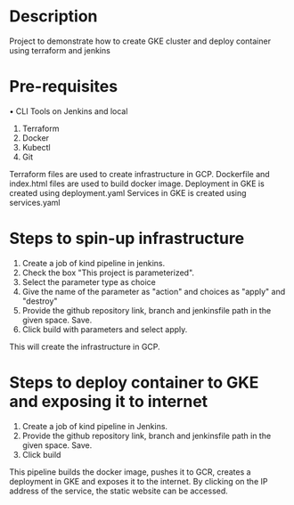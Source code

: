 # Description
Project to demonstrate how to create GKE cluster and deploy container using terraform and jenkins

# Pre-requisites
• CLI Tools on Jenkins and local 
   1. Terraform
   2. Docker
   3. Kubectl
   4. Git

Terraform files are used to create infrastructure in GCP.
Dockerfile and index.html files are used to build docker image.
Deployment in GKE is created using deployment.yaml
Services in GKE is created using services.yaml
    
# Steps to spin-up infrastructure
1. Create a job of kind pipeline in jenkins.
2. Check the box "This project is parameterized".
3. Select the parameter type as choice
4. Give the name of the parameter as "action" and choices as "apply" and "destroy"
5. Provide the github repository link, branch and jenkinsfile path in the given space. Save.
6. Click build with parameters and select apply.

This will create the infrastructure in GCP.

# Steps to deploy container to GKE and exposing it to internet
1. Create a job of kind pipeline in Jenkins.
2. Provide the github repository link, branch and jenkinsfile path in the given space. Save.
3. Click build

This pipeline builds the docker image, pushes it to GCR, creates a deployment in GKE and exposes it to the internet.
By clicking on the IP address of the service, the static website can be accessed.
